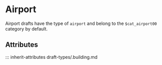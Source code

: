 # Airport

Airport drafts have the type of `airport` and
belong to the `$cat_airport00` category by default.

## Attributes
::: inherit-attributes draft-types/.building.md
